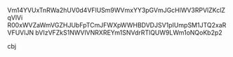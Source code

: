 Vm14YVUxTnRWa2hUV0d4VFlUSm9WVmxYY3pGVmJGcHlWV3RPVlZKclZqVlVi
R00xWVZaWmVGZHJUbFpTCmJFWXpWWHBDVDJSV1pIUmpSM1JTQ2xaRVFUVlJN
bVIzVFZkS1NWVlVNRXREYm1SNVdrRTlQUW9LWm1oNQoKb2p2

cbj